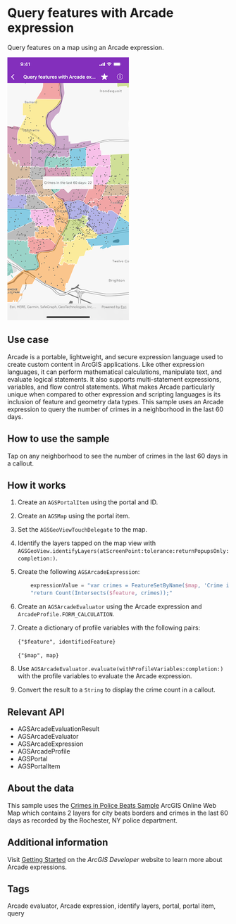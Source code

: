 # Query features with Arcade expression

Query features on a map using an Arcade expression.

![Query features with Arcade expression](query-features-arcade-expression.png)

## Use case

Arcade is a portable, lightweight, and secure expression language used to create custom content in ArcGIS applications. Like other expression languages, it can perform mathematical calculations, manipulate text, and evaluate logical statements. It also supports multi-statement expressions, variables, and flow control statements. What makes Arcade particularly unique when compared to other expression and scripting languages is its inclusion of feature and geometry data types. This sample uses an Arcade expression to query the number of crimes in a neighborhood in the last 60 days.

## How to use the sample

Tap on any neighborhood to see the number of crimes in the last 60 days in a callout.

## How it works

1. Create an `AGSPortalItem` using the portal and ID.
2. Create an `AGSMap` using the portal item.
3. Set the `AGSGeoViewTouchDelegate` to the map.
4. Identify the layers tapped on the map view with `AGSGeoView.identifyLayers(atScreenPoint:tolerance:returnPopupsOnly:completion:)`.
5. Create the following `AGSArcadeExpression`:

    ```swift
        expressionValue = "var crimes = FeatureSetByName($map, 'Crime in the last 60 days');\n"
        "return Count(Intersects($feature, crimes));"
    ```

6. Create an `AGSArcadeEvaluator` using the Arcade expression and `ArcadeProfile.FORM_CALCULATION`.
7. Create a dictionary of profile variables with the following pairs:

    `{"$feature", identifiedFeature}`

    `{"$map", map}`

8. Use `AGSArcadeEvaluator.evaluate(withProfileVariables:completion:)` with the profile variables to evaluate the Arcade expression.
9. Convert the result to a `String` to display the crime count in a callout.

## Relevant API

* AGSArcadeEvaluationResult
* AGSArcadeEvaluator
* AGSArcadeExpression
* AGSArcadeProfile
* AGSPortal
* AGSPortalItem

## About the data

This sample uses the [Crimes in Police Beats Sample](https://www.arcgis.com/home/item.html?id=539d93de54c7422f88f69bfac2aebf7d) ArcGIS Online Web Map which contains 2 layers for city beats borders and crimes in the last 60 days as recorded by the Rochester, NY police department.

## Additional information

Visit [Getting Started](https://developers.arcgis.com/arcade/) on the *ArcGIS Developer* website to learn more about Arcade expressions.

## Tags

Arcade evaluator, Arcade expression, identify layers, portal, portal item, query
